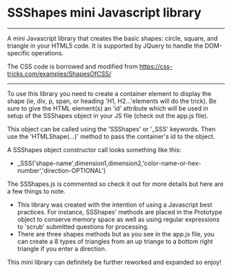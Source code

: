 # SSShapes mini Javascript library
------------

A mini Javascript library that creates the basic shapes: circle, square, and triangle in your HTML5 code. It is supported by JQuery to handle the DOM-specific operations. 

The CSS code is borrowed and modified from https://css-tricks.com/examples/ShapesOfCSS/

------------
To use this library you need to create a container element to display the shape (ie, div, p, span, or heading 'H1, H2...'elements will do the trick). Be sure to give the HTML element(s) an 'id' attribute which will be used in setup of the SSShapes object in your JS file (check out the app.js file).

This object can be called using the 'SSShapes' or '_SSS' keywords. Then use the 'HTMLShape(...)' method to pass the container's id to the object.  

A SSShapes object constructor call looks something like this:          

* _SSS('shape-name',dimension1,dimension2,'color-name-or-hex-number','direction-OPTIONAL') 

The SSShapes.js is commented so check it out for more details but here are a few things to note.

- This library was created with the intention of using a Javascript best practices. For instance, SSShapes' methods are placed in the Prototype object to conserve memory space as well as using regular expressions to 'scrub' submitted questions for processing. 
- There are three shapes methods but as you see in the app.js file, you can create a 8 types of triangles from an up triange to a bottom right triangle if you enter a direction. 

This mini library can definitely be further reworked and expanded so enjoy!

